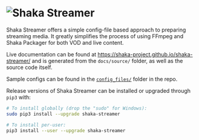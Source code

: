 # ![Shaka Streamer](https://raw.githubusercontent.com/shaka-project/shaka-streamer/main/docs/source/shaka-streamer-logo.png)


Shaka Streamer offers a simple config-file based approach to preparing streaming
media. It greatly simplifies the process of using FFmpeg and Shaka Packager for
both VOD and live content.

Live documentation can be found at
https://shaka-project.github.io/shaka-streamer/ and is generated from the
`docs/source/` folder, as well as the source code itself.

Sample configs can be found in the [`config_files/`] folder in the repo.

[`config_files/`]: https://github.com/shaka-project/shaka-streamer/tree/main/config_files

Release versions of Shaka Streamer can be installed or upgraded through `pip3`
with:

```sh
# To install globally (drop the "sudo" for Windows):
sudo pip3 install --upgrade shaka-streamer

# To install per-user:
pip3 install --user --upgrade shaka-streamer
```
